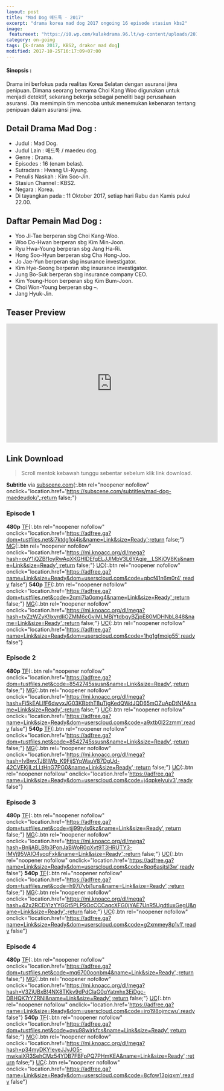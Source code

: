 ```yaml
---
layout: post
title: "Mad Dog 매드독 - 2017"
excerpt: "drama korea mad dog 2017 ongoing 16 episode stasiun kbs2"
image:
 featureext: "https://i0.wp.com/kulakdrama.96.lt/wp-content/uploads/2017/10/maddog-poster1.jpg?resize=600%2C315"
category: on-going
tags: [k-drama 2017, KBS2, drakor mad dog]
modified: 2017-10-25T16:17:09+07:00
---
```

<h4>Sinopsis :</h4>

Drama ini berfokus pada realitas Korea Selatan dengan asuransi jiwa penipuan. Dimana seorang bernama Choi Kang Woo digunakan untuk menjadi detektif, sekarang bekerja sebagai peneliti bagi perusahaan asuransi. Dia memimpin tim mencoba untuk menemukan kebenaran tentang penipuan dalam asuransi jiwa.

## Detail Drama Mad Dog :

- Judul : Mad Dog.
- Judul Lain : 매드독 / maedeu dog.
- Genre : Drama.
- Episodes : 16 (enam belas).
- Sutradara : Hwang Ui-Kyung.
- Penulis Naskah : Kim Soo-Jin.
- Stasiun Channel : KBS2.
- Negara : Korea.
- Di tayangkan pada : 11 Oktober 2017, setiap hari Rabu dan Kamis pukul 22.00.

## Daftar Pemain Mad Dog :

- Yoo Ji-Tae berperan sbg Choi Kang-Woo.
- Woo Do-Hwan berperan sbg Kim Min-Joon.
- Ryu Hwa-Young berperan sbg Jang Ha-Ri.
- Hong Soo-Hyun berperan sbg Cha Hong-Joo.
- Jo Jae-Yun berperan sbg insurance investigator.
- Kim Hye-Seong berperan sbg insurance investigator.
- Jung Bo-Suk berperan sbg insurance company CEO.
- Kim Young-Hoon berperan sbg Kim Bum-Joon.
- Choi Won-Young berperan sbg –.
- Jang Hyuk-Jin.

## Teaser Preview

<iframe src="https://www.youtube.com/embed/A3M0KTAR-bc" width="560" height="315" frameborder="0" allowfullscreen="allowfullscreen"></iframe>

## Link Download

> Scroll mentok kebawah tunggu sebentar sebelum klik link download.

**Subtitle** via [subscene.com](#){:.btn rel="noopener nofollow" onclick="location.href='https://subscene.com/subtitles/mad-dog-maedeudok/',;return false;"}

### Episode 1
**480p** [TF](#){:.btn rel="noopener nofollow" onclick="location.href='https://adfree.ga?dom=tustfiles.net&i7ktdg1oi4js&name=Link&size=Ready';return false;"} [MG](#){:.btn rel="noopener nofollow" onclick="location.href='https://mi.knoacc.org/dl/mega?hash=ouY1jQZB!1oyRwAqXKGHIDEfgELJJlMbV3L6YAgje__LSKjOV8Ks&name=Link&size=Ready',;return false;"} [UC](#){:.btn rel="noopener nofollow" onclick="location.href='https://adfree.ga?name=Link&size=Ready&dom=userscloud.com&code=qbcf41n6m0r4',ready false"}
**540p** [TF](#){:.btn rel="noopener nofollow" onclick="location.href='https://adfree.ga?dom=tustfiles.net&code=2qmi7ia0omg4&name=Link&size=Ready',;return false;"} [MG](#){:.btn rel="noopener nofollow" onclick="location.href='https://mi.knoacc.org/dl/mega?hash=tyZzWZyK!IxyrdIiOZMM6cGviMLMBjYtdbgyBZjpE80MDHNbL848&name=Link&size=Ready',;return false;"} [UC](#){:.btn rel="noopener nofollow" onclick="location.href='https://adfree.ga?name=Link&size=Ready&dom=userscloud.com&code=1hg1gfmoig55',ready false"}
### Episode 2
**480p** [TF](#){:.btn rel="noopener nofollow" onclick="location.href='https://adfree.ga?dom=tustfiles.net&code=8542745ssusn&name=Link&size=Ready',;return false;"} [MG](#){:.btn rel="noopener nofollow" onclick="location.href='https://mi.knoacc.org/dl/mega?hash=Fi5kEALI!F6dwvxJG03KBbthT8uTigKedQWdJQD65mOZuApDtN1A&name=Link&size=Ready',;return false;"} [UC](#){:.btn rel="noopener nofollow" onclick="location.href='https://adfree.ga?name=Link&size=Ready&dom=userscloud.com&code=a9xtb0l22zmm',ready false"}
**540p** [TF](#){:.btn rel="noopener nofollow" onclick="location.href='https://adfree.ga?dom=tustfiles.net&code=8542745ssusn&name=Link&size=Ready',;return false;"} [MG](#){:.btn rel="noopener nofollow" onclick="location.href='https://mi.knoacc.org/dl/mega?hash=IvBwxTJB!lWb_K9FijSYpWauV87DgUd-42CVEKjILzLLtHnG7PG0&name=Link&size=Ready',;return false;"} [UC](#){:.btn rel="noopener nofollow" onclick="location.href='https://adfree.ga?name=Link&size=Ready&dom=userscloud.com&code=j4qpkelyuiv3',ready false"}
### Episode 3
**480p** [TF](#){:.btn rel="noopener nofollow" onclick="location.href='https://adfree.ga?dom=tustfiles.net&code=tjj99tyls6kz&name=Link&size=Ready',;return false;"} [MG](#){:.btn rel="noopener nofollow" onclick="location.href='https://mi.knoacc.org/dl/mega?hash=BnIjABLB!b3PonJaBWoR0qXvt9T3HRUTY3-lMVj95VAIO4yoqFxk&name=Link&size=Ready',;return false;"} [UC](#){:.btn rel="noopener nofollow" onclick="location.href='https://adfree.ga?name=Link&size=Ready&dom=userscloud.com&code=8pq6asjtsl3w',ready false"}
**540p** [TF](#){:.btn rel="noopener nofollow" onclick="location.href='https://adfree.ga?dom=tustfiles.net&code=h97j7ybj1uns&name=Link&size=Ready',;return false;"} [MG](#){:.btn rel="noopener nofollow" onclick="location.href='https://mi.knoacc.org/dl/mega?hash=42x2RCDY!zYYGGt5PLPSOcCCCaqcXFG0jYAE7UnR5UgdtluxGegU&name=Link&size=Ready',;return false;"} [UC](#){:.btn rel="noopener nofollow" onclick="location.href='https://adfree.ga?name=Link&size=Ready&dom=userscloud.com&code=g2xmmey8p1v1',ready false"}
### Episode 4
**480p** [TF](#){:.btn rel="noopener nofollow" onclick="location.href='https://adfree.ga?dom=tustfiles.net&code=mq6700oonbm4&name=Link&size=Ready',;return false;"} [MG](#){:.btn rel="noopener nofollow" onclick="location.href='https://mi.knoacc.org/dl/mega?hash=V3ZiUBxB!4NX8TKkv9dPdClaG0qYatmhx3EiDgc-DBHQK7rYZRNI&name=Link&size=Ready',;return false;"} [UC](#){:.btn rel="noopener nofollow" onclick="location.href='https://adfree.ga?name=Link&size=Ready&dom=userscloud.com&code=iro198ojmcwu',ready false"}
**540p** [TF](#){:.btn rel="noopener nofollow" onclick="location.href='https://adfree.ga?dom=tustfiles.net&code=qvu98wirkfcs&name=Link&size=Ready',;return false;"} [MG](#){:.btn rel="noopener nofollow" onclick="location.href='https://mi.knoacc.org/dl/mega?hash=p34myDKY!eveJJvJO5-mwkaiXR3SehCMz54YDB7FBFpPQ7PHmKEA&name=Link&size=Ready',;return false;"} [UC](#){:.btn rel="noopener nofollow" onclick="location.href='https://adfree.ga?name=Link&size=Ready&dom=userscloud.com&code=8cfow13piqxm',ready false"}
<!--
### Episode 5
**480p** [TF](#){:.btn rel="noopener nofollow" onclick="location.href='https://adfree.ga?dom=tustfiles.net&i7ktdg1oi4js=xx&name=Link&size=Ready',;return false;"} [MG](#){:.btn rel="noopener nofollow" onclick="location.href='https://mi.knoacc.org/dl/mega?hash=ouY1jQZB!1oyRwAqXKGHIDEfgELJJlMbV3L6YAgje__LSKjOV8Ks&name=Link&size=Ready',;return false;"} [UC](#){:.btn rel="noopener nofollow" onclick="location.href='https://adfree.ga?name=Link&size=Ready&dom=userscloud.com&code=qbcf41n6m0r4',ready false"}
**540p** [TF](#){:.btn rel="noopener nofollow" onclick="location.href='https://adfree.ga?dom=tustfiles.net&code=2qmi7ia0omg4&name=Link&size=Ready',;return false;"} [MG](#){:.btn rel="noopener nofollow" onclick="location.href='https://mi.knoacc.org/dl/mega?hash=tyZzWZyK!IxyrdIiOZMM6cGviMLMBjYtdbgyBZjpE80MDHNbL848&name=Link&size=Ready',;return false;"} [UC](#){:.btn rel="noopener nofollow" onclick="location.href='https://adfree.ga?name=Link&size=Ready&dom=userscloud.com&code=1hg1gfmoig55',ready false"}
### Episode 6
**480p** [TF](#){:.btn rel="noopener nofollow" onclick="location.href='https://adfree.ga?dom=tustfiles.net&i7ktdg1oi4js=xx&name=Link&size=Ready',;return false;"} [MG](#){:.btn rel="noopener nofollow" onclick="location.href='https://mi.knoacc.org/dl/mega?hash=ouY1jQZB!1oyRwAqXKGHIDEfgELJJlMbV3L6YAgje__LSKjOV8Ks&name=Link&size=Ready',;return false;"} [UC](#){:.btn rel="noopener nofollow" onclick="location.href='https://adfree.ga?name=Link&size=Ready&dom=userscloud.com&code=qbcf41n6m0r4',ready false"}
**540p** [TF](#){:.btn rel="noopener nofollow" onclick="location.href='https://adfree.ga?dom=tustfiles.net&code=2qmi7ia0omg4&name=Link&size=Ready',;return false;"} [MG](#){:.btn rel="noopener nofollow" onclick="location.href='https://mi.knoacc.org/dl/mega?hash=tyZzWZyK!IxyrdIiOZMM6cGviMLMBjYtdbgyBZjpE80MDHNbL848&name=Link&size=Ready',;return false;"} [UC](#){:.btn rel="noopener nofollow" onclick="location.href='https://adfree.ga?name=Link&size=Ready&dom=userscloud.com&code=1hg1gfmoig55',ready false"}
-->